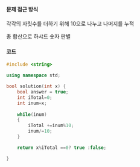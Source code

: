 #### 문제 접근 방식

각각의 자릿수를 더하기 위해 10으로 나누고 나머지를 누적

총 합산으로 하샤드 숫자 판별

#### 코드

```c++
#include <string>

using namespace std;

bool solution(int x) {
    bool answer = true;
    int iTotal=0;
    int inum=x;
    
    while(inum)
    {
        iTotal +=inum%10;
        inum/=10;
    }

    return x%iTotal ==0? true :false;

}
```

